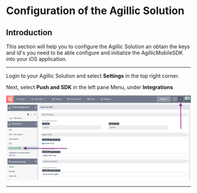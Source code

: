 # Configuration of the Agillic Solution

## Introduction

This section will help you to configure the Agillic Solution an 
obtain the keys and id's you need to be able configure and initialize
the AgillicMobileSDK into your iOS application.

---

Login to your Agillic Solution and select **Settings** in the top right corner.

Next, select **Push and SDK** in the left pane Menu, under **Integrations** 

<img src="resources/setup1.png">

---
